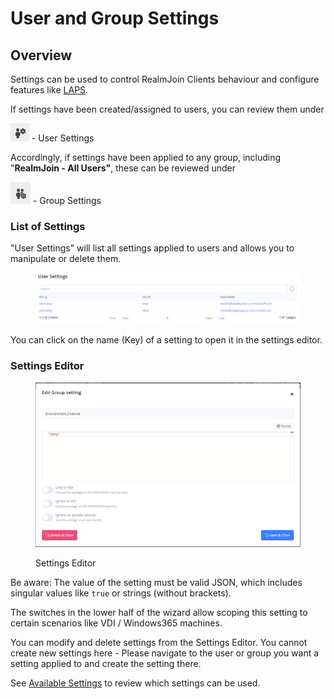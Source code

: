 # User and Group Settings

## Overview

Settings can be used to control RealmJoin Clients behaviour and configure features like [LAPS](../realmjoin-client/local-admin-password-solution-laps/).

If settings have been created/assigned to users, you can review them under&#x20;

![](<../.gitbook/assets/image (11).png>) - User Settings

Accordingly, if settings have been applied to any group, including "**RealmJoin - All Users"**, these can be reviewed under

![](<../.gitbook/assets/image (7).png>) - Group Settings

### List of Settings

"User Settings" will list all settings applied to users and allows you to manipulate or delete them.

<figure><img src="../.gitbook/assets/image (9).png" alt=""><figcaption></figcaption></figure>

You can click on the name (Key) of a setting to open it in the settings editor.

### Settings Editor

<figure><img src="../.gitbook/assets/image (10).png" alt=""><figcaption><p>Settings Editor</p></figcaption></figure>

Be aware: The value of the setting must be valid JSON, which includes singular values like `true` or strings (without brackets).

The switches in the lower half of the wizard allow scoping this setting to certain scenarios like VDI / Windows365 machines.

You can modify and delete settings from the Settings Editor. You cannot create new settings here -  Please navigate to the user or group you want a setting applied to and create the setting there.

See [Available Settings](../realmjoin-client/additional-settings.md) to review which settings can be used.
